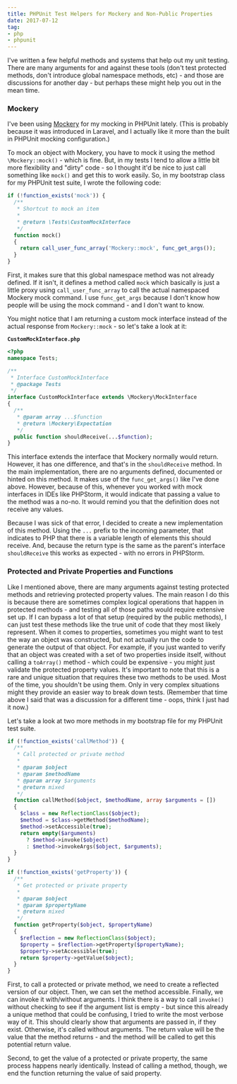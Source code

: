 ```yaml
---
title: PHPUnit Test Helpers for Mockery and Non-Public Properties
date: 2017-07-12
tag:
- php
- phpunit
---
```

I've written a few helpful methods and systems that help out my unit testing.  There are many arguments for and against these tools (don't test protected methods, don't introduce global namespace methods, etc) - and those are discussions for another day - but perhaps these might help you out in the mean time.

<!--more-->

### Mockery
I've been using [Mockery](http://docs.mockery.io/en/latest/) for my mocking in PHPUnit lately. (This is probably because it was introduced in Laravel, and I actually like it more than the built in PHPUnit mocking configuration.)  

To mock an object with Mockery, you have to mock it using the method `\Mockery::mock()` - which is fine.  But, in my tests I tend to allow a little bit more flexibility and "dirty" code - so I thought it'd be nice to just call something like `mock()` and get this to work easily.  So, in my bootstrap class for my PHPUnit test suite, I wrote the following code:

```php
if (!function_exists('mock')) {
  /**
   * Shortcut to mock an item
   * 
   * @return \Tests\CustomMockInterface
   */
  function mock()
  {
    return call_user_func_array('Mockery::mock', func_get_args());
  }
}
```

First, it makes sure that this global namespace method was not already defined.  If it isn't, it defines a method called `mock` which basically is just a little proxy using `call_user_func_array` to call the actual namespaced Mockery mock command.  I use `func_get_args` because I don't know how people will be using the mock command - and I don't want to know.

You might notice that I am returning a custom mock interface instead of the actual response from `Mockery::mock` - so let's take a look at it:

**`CustomMockInterface.php`**
```php
<?php
namespace Tests;

/**
 * Interface CustomMockInterface
 * @package Tests
 */
interface CustomMockInterface extends \Mockery\MockInterface
{
  /**
   * @param array ...$function
   * @return \Mockery\Expectation
   */
  public function shouldReceive(...$function);
}
```

This interface extends the interface that Mockery normally would return.  However, it has one difference, and that's in the `shouldReceive` method.  In the main implementation, there are no arguments defined, documented or hinted on this method.  It makes use of the `func_get_args()` like I've done above.  However, because of this, whenever you worked with mock interfaces in IDEs like PHPStorm, it would indicate that passing a value to the method was a no-no.  It would remind you that the definition does not receive any values.  

Because I was sick of that error, I decided to create a new implementation of this method.  Using the `...` prefix to the incoming parameter, that indicates to PHP that there is a variable length of elements this should receive.  And, because the return type is the same as the parent's interface `shouldReceive` this works as expected - with no errors in PHPStorm.

### Protected and Private Properties and Functions

Like I mentioned above, there are many arguments against testing protected methods and retrieving protected property values.  The main reason I do this is because there are sometimes complex logical operations that happen in protected methods - and testing all of those paths would require extensive set up.  If I can bypass a lot of that setup (required by the public methods), I can just test these methods like the true unit of code that they most likely represent.  When it comes to properties, sometimes you might want to test the way an object was constructed, but not actually run the code to generate the output of that object.  For example, if you just wanted to verify that an object was created with a set of two properties inside itself, without calling a `toArray()` method - which could be expensive - you might just validate the protected property values.  It's important to note that this is a rare and unique situation that requires these two methods to be used.  Most of the time, you shouldn't be using them.  Only in very complex situations might they provide an easier way to break down tests.  (Remember that time above I said that was a discussion for a different time - oops, think I just had it now.)

Let's take a look at two more methods in my bootstrap file for my PHPUnit test suite.

```php
if (!function_exists('callMethod')) {
  /**
   * Call protected or private method
   * 
   * @param $object
   * @param $methodName
   * @param array $arguments
   * @return mixed
   */
  function callMethod($object, $methodName, array $arguments = [])
  {
    $class = new ReflectionClass($object);
    $method = $class->getMethod($methodName);
    $method->setAccessible(true);
    return empty($arguments) 
      ? $method->invoke($object) 
      : $method->invokeArgs($object, $arguments);
  }
}

if (!function_exists('getProperty')) {
  /**
   * Get protected or private property
   *
   * @param $object
   * @param $propertyName
   * @return mixed
   */
  function getProperty($object, $propertyName)
  {
    $reflection = new ReflectionClass($object);
    $property = $reflection->getProperty($propertyName);
    $property->setAccessible(true);
    return $property->getValue($object);
  }
}
```

First, to call a protected or private method, we need to create a reflected version of our object.  Then, we can set the method accessible.  Finally, we can invoke it with/without arguments.  I think there is a way to call `invoke()` without checking to see if the argument list is empty - but since this already a unique method that could be confusing, I tried to write the most verbose way of it.  This should clearly show that arguments are passed in, if they exist.  Otherwise, it's called without arguments.  The return value will be the value that the method returns - and the method will be called to get this potential return value.

Second, to get the value of a protected or private property, the same process happens nearly identically.  Instead of calling a method, though, we end the function returning the value of said property.